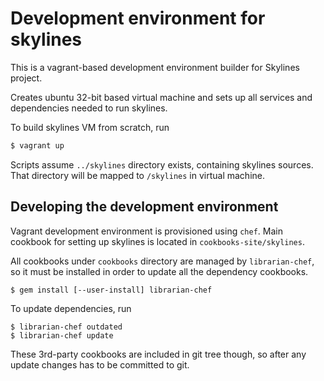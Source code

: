 # Development environment for skylines

This is a vagrant-based development environment builder for Skylines project.

Creates ubuntu 32-bit based virtual machine and sets up all services and
dependencies needed to run skylines.

To build skylines VM from scratch, run
```sh
$ vagrant up
```

Scripts assume `../skylines` directory exists, containing skylines sources.
That directory will be mapped to `/skylines` in virtual machine.


## Developing the development environment

Vagrant development environment is provisioned using `chef`. Main cookbook for
setting up skylines is located in `cookbooks-site/skylines`.

All cookbooks under `cookbooks` directory are managed by `librarian-chef`, so
it must be installed in order to update all the dependency cookbooks.

```
$ gem install [--user-install] librarian-chef
```

To update dependencies, run

```
$ librarian-chef outdated
$ librarian-chef update
```

These 3rd-party cookbooks are included in git tree though, so after any update
changes has to be committed to git.